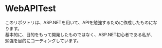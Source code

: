# WebAPITest
このリポジトリは、ASP.NETを用いて、APIを勉強するために作成したものになります。<br>
基本的に、目的をもって開発したものではなく、ASP.NET初心者である私が、勉強を目的にコーディングしています。
